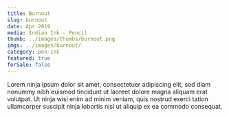 ```yaml
---
title: Burnout
slug: burnout
date: Apr 2019
media: Indian Ink - Pencil
thumb: ../images/thumbs/burnout.png
imgs: ../images/burnout/
category: pen-ink
featured: true
forSale: false
---
```


Lorem ninja ipsum dolor sit amet, consectetuer adipiscing elit, sed diam nonummy nibh euismod tincidunt ut laoreet dolore magna aliquam erat volutpat. Ut ninja wisi enim ad minim veniam, quis nostrud exerci tation ullamcorper suscipit ninja lobortis nisl ut aliquip ex ea commodo consequat.